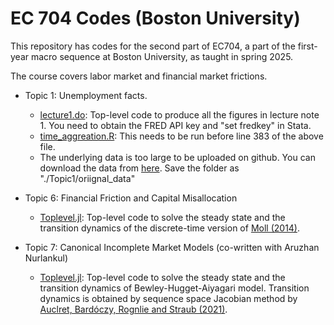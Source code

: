 # EC 704 Codes (Boston University)

This repository has codes for the second part of EC704, a part of the first-year macro sequence at Boston University, as taught in spring 2025.

The course covers labor market and financial market frictions.
* Topic 1: Unemployment facts.
  * [lecture1.do](./Topic1/lecture1.do): Top-level code to produce all the figures in lecture note 1. You need to obtain the FRED API key and "set fredkey" in Stata.
  * [time_aggreation.R](./Topic1/time_aggregation.R): This needs to be run before line 383 of the above file.
  * The underlying data is too large to be uploaded on github. You can download the data from [here](https://www.dropbox.com/scl/fo/aofw98nppaey0pjoi1aql/AL0pFltslJinYj_tKfWq4IY?rlkey=a9v0i1ugkf30ik5zyiiam77eb&dl=1). Save the folder as "./Topic1/oriignal_data"

* Topic 6: Financial Friction and Capital Misallocation
  * [Toplevel.jl](./Topic6/Toplevel.jl): Top-level code to solve the steady state and the transition dynamics of the discrete-time version of [Moll (2014)](https://benjaminmoll.com/wp-content/uploads/2019/07/TFPFF.pdf).

* Topic 7: Canonical Incomplete Market Models (co-written with Aruzhan Nurlankul)
  * [Toplevel.jl](./Topic7/Toplevel.jl): Top-level code to solve the steady state and the transition dynamics of Bewley-Hugget-Aiyagari model. Transition dynamics is obtained by sequence space Jacobian method by [Auclret, Bardóczy, Rognlie and Straub (2021)](https://web.stanford.edu/~aauclert/sequence_space_jacobian.pdf).


